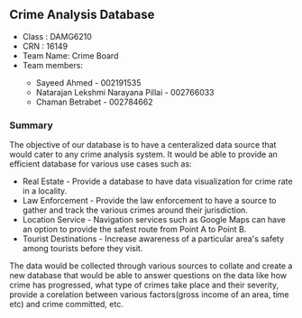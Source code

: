 <h2><b>Crime Analysis Database</b></h2>
<ul>
  <li>Class : DAMG6210</li>
  <li>CRN : 16149</li>
  <li>Team Name: Crime Board</li>
  <li>Team members:</li>
  <ul>
    <li>Sayeed Ahmed - 002191535</li> 
    <li>Natarajan Lekshmi Narayana Pillai - 002766033</li>
    <li>Chaman Betrabet - 002784662</li>
  </ul>
</ul> 

<p>
<h3>Summary</h3>

The objective of our database is to have a centeralized data source that would cater to any crime analysis system. It would be able to provide an efficient database for various use cases such as:
<ul>
<li>Real Estate - Provide a database to have data visualization for crime rate in a locality.</li>

<li>Law Enforcement - Provide the law enforcement to have a source to gather and track the various crimes around their jurisdiction. </li>

<li>Location Service - Navigation services such as Google Maps can have an option to provide the safest route from Point A to Point B.</li>

<li>Tourist Destinations - Increase awareness of a particular area's safety among tourists before they visit.</li>
</ul>
The data would be collected through various sources to collate and create a new database that would be able to answer questions on the data like how crime has progressed, what type of crimes take place and their severity, provide a corelation between various factors(gross income of an area, time etc) and crime committed, etc.
</p>
